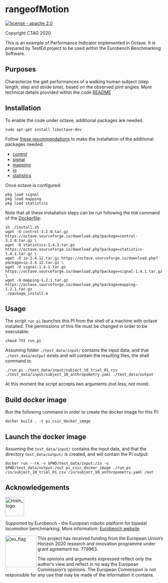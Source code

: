 # rangeofMotion

[![license - apache 2.0](https://img.shields.io/:license-Apache%202.0-blue.svg)](https://opensource.org/licenses/Apache-2.0)

Copyright CTAG 2020

This is an example of Performance Indicator implemented in Octave.
It is prepared by TestEd project to be used within the Eurobench Benchmarking Software.

## Purposes

Characterize the gait performances of a walking human subject (step length, step and stride time), based on the observed joint angles.
More technical details provided within the code [README](src/README.md)

## Installation

To enable the code under octave, additional packages are needed.

```console
sudo apt-get install liboctave-dev
```

Follow [these recommendations](https://octave.org/doc/v4.2.1/Installing-and-Removing-Packages.html) to make the installation of the additional packages needed:

- [control](https://octave.sourceforge.io/control/index.html)
- [signal](https://octave.sourceforge.io/signal/index.html)
- [mapping](https://octave.sourceforge.io/mapping/index.html)
- [io](https://octave.sourceforge.io/io/index.html)
- [statistics](https://octave.sourceforge.io/statistics/index.html)

Once octave is configured:

```console
pkg load signal
pkg load mapping
pkg load statistics
```

Note that all these installation steps can be run following the `RUN` command of the [Dockerfile](Dockerfile):

```shell
sh ./install.sh
wget -O control-3.2.0.tar.gz https://octave.sourceforge.io/download.php?package=control-3.2.0.tar.gz \
wget -O statistics-1.4.1.tar.gz https://octave.sourceforge.io/download.php?package=statistics-1.4.1.tar.gz \
wget -O io-2.4.12.tar.gz https://octave.sourceforge.io/download.php?package=io-2.4.12.tar.gz \
wget -O signal-1.4.1.tar.gz https://octave.sourceforge.io/download.php?package=signal-1.4.1.tar.gz \
wget -O mapping-1.2.1.tar.gz https://octave.sourceforge.io/download.php?package=mapping-1.2.1.tar.gz
./package_install.m
```

## Usage

The script `run_pi` launches this PI from the shell of a machine with octave installed.
The permissions of this file must be changed in order to be executable:

```console
chmod 755 run_pi
```

Assuming folder `./test_data/input/` contains the input data, and that `./test_data/output` exists and will contain the resulting files, the shell command is:

```console
./run_pi ./test_data/input/subject_10_trial_01.csv ./test_data/input/subject_10_anthropometry.yaml ./test_data/output
```

At this moment the script accepts two arguments (not less, not more).

## Build docker image

Run the following command in order to create the docker image for this PI:

```console
docker build . -t pi_csic_docker_image
```

## Launch the docker image

Assuming the `test_data/input/` contains the input data, and that the directory `test_data/output/` is created, and will contain the PI output:

```shell
docker run --rm -v $PWD/test_data/input:/in -v $PWD/test_data/output:/out pi_csic_docker_image ./run_pi /in/subject_10_trial_01.csv /in/subject_10_anthropometry.yaml /out
```

## Acknowledgements

<a href="http://eurobench2020.eu">
  <img src="http://eurobench2020.eu/wp-content/uploads/2018/06/cropped-logoweb.png"
       alt="rosin_logo" height="60" >
</a>

Supported by Eurobench - the European robotic platform for bipedal locomotion benchmarking.
More information: [Eurobench website][eurobench_website]

<img src="http://eurobench2020.eu/wp-content/uploads/2018/02/euflag.png"
     alt="eu_flag" width="100" align="left" >

This project has received funding from the European Union’s Horizon 2020
research and innovation programme under grant agreement no. 779963.

The opinions and arguments expressed reflect only the author‘s view and
reflect in no way the European Commission‘s opinions.
The European Commission is not responsible for any use that may be made
of the information it contains.

[eurobench_logo]: http://eurobench2020.eu/wp-content/uploads/2018/06/cropped-logoweb.png
[eurobench_website]: http://eurobench2020.eu "Go to website"
